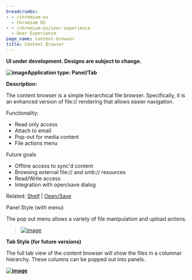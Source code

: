 ```yaml
---
breadcrumbs:
- - /chromium-os
  - Chromium OS
- - /chromium-os/user-experience
  - User Experience
page_name: content-browser
title: Content Browser
---
```


********UI under development. Designs are subject to change.********

******<img alt="image"
src="/chromium-os/user-experience/content-browser/ContentBrowserPanel1.png">Application
type:** Panel/Tab****

****Description:****

The content browser is a simple hierarchical file browser. Specifically, it is
an enhanced version of file:// rendering that allows easier navigation.

Functionality:

*   Read only access
*   Attach to email
*   Pop-out for media content
*   File actions menu

Future goals

*   Offline access to sync'd content
*   Browsing external file:// and smb:// resources
*   Read/Write access
*   Integration with open/save dialog

Related: [Shelf](/chromium-os/user-experience/shelf) |
[Open/Save](/chromium-os/user-experience/opensave-dialogs)

Panel Style (with menu)

The pop out menu allows a variety of file manipulation and upload actions.

> [<img alt="image"
> src="/chromium-os/user-experience/content-browser/ContentBrowserPanel2.png">](/chromium-os/user-experience/content-browser/ContentBrowserPanel2.png)

**Tab Style (for future versions)**

The full tab view of the content browser will show the files in a columnar
hierarchy. These columns can be popped out into panels.

**[<img alt="image"
src="/chromium-os/user-experience/content-browser/Full.png">](/chromium-os/user-experience/content-browser/Full.png)**
